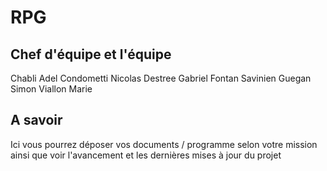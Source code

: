 # RPG

Chef d'équipe et l'équipe
---
Chabli Adel
Condometti Nicolas
Destree Gabriel
Fontan Savinien
Guegan Simon
Viallon Marie

A savoir
---
Ici vous pourrez déposer vos documents / programme selon votre mission ainsi que voir l'avancement et les dernières mises à jour du projet




